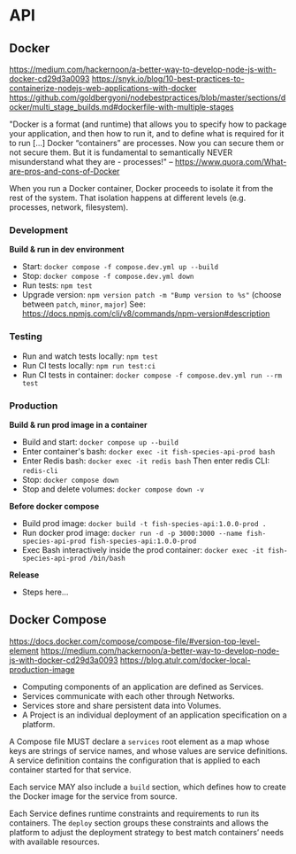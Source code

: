 # API

## Docker
<https://medium.com/hackernoon/a-better-way-to-develop-node-js-with-docker-cd29d3a0093>
<https://snyk.io/blog/10-best-practices-to-containerize-nodejs-web-applications-with-docker>
<https://github.com/goldbergyoni/nodebestpractices/blob/master/sections/docker/multi_stage_builds.md#dockerfile-with-multiple-stages>

"Docker is a format (and runtime) that allows you to specify how to package your application, and then how to run it, and to define what is required for it to run [...] Docker “containers” are processes. Now you can secure them or not secure them. But it is fundamental to semantically NEVER misunderstand what they are - processes!"  – <https://www.quora.com/What-are-pros-and-cons-of-Docker>

When you run a Docker container, Docker proceeds to isolate it from the rest of the system. 
That isolation happens at different levels (e.g. processes, network, filesystem).

### Development 
**Build & run in dev environment**
* Start: `docker compose -f compose.dev.yml up --build`
* Stop: `docker compose -f compose.dev.yml down`
* Run tests: `npm test`
* Upgrade version: `npm version patch -m "Bump version to %s"` (choose between `patch`, `minor`, `major`)
  See: <https://docs.npmjs.com/cli/v8/commands/npm-version#description>

### Testing 
* Run and watch tests locally: `npm test`
* Run CI tests locally: `npm run test:ci`
* Run CI tests in container: `docker compose -f compose.dev.yml run --rm test`

### Production
**Build & run prod image in a container**
* Build and start: `docker compose up --build`
* Enter container's bash: `docker exec -it fish-species-api-prod bash`
* Enter Redis bash: `docker exec -it redis bash` Then enter redis CLI: `redis-cli`
* Stop: `docker compose down`
* Stop and delete volumes: `docker compose down -v`

**Before docker compose**
* Build prod image: `docker build -t fish-species-api:1.0.0-prod .`
* Run docker prod image: `docker run -d -p 3000:3000 --name fish-species-api-prod fish-species-api:1.0.0-prod`
* Exec Bash interactively inside the prod container: `docker exec -it fish-species-api-prod /bin/bash`

**Release**
* Steps here...


## Docker Compose 
<https://docs.docker.com/compose/compose-file/#version-top-level-element>
<https://medium.com/hackernoon/a-better-way-to-develop-node-js-with-docker-cd29d3a0093>
<https://blog.atulr.com/docker-local-production-image>

* Computing components of an application are defined as Services. 
* Services communicate with each other through Networks.
* Services store and share persistent data into Volumes. 
* A Project is an individual deployment of an application specification on a platform.

A Compose file MUST declare a `services` root element as a map whose keys are strings 
of service names, and whose values are service definitions. A service definition contains 
the configuration that is applied to each container started for that service.

Each service MAY also include a `build` section, which defines how to create the Docker image 
for the service from source.

Each Service defines runtime constraints and requirements to run its containers. The `deploy` 
section groups these constraints and allows the platform to adjust the deployment strategy to 
best match containers’ needs with available resources.
